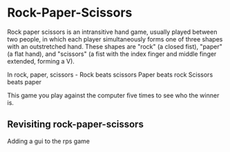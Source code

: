 # Rock-Paper-Scissors

Rock paper scissors is an intransitive hand game, usually played between two people, in which each player simultaneously forms one of three shapes with an outstretched hand. These shapes are "rock" (a closed fist), "paper" (a flat hand), and "scissors" (a fist with the index finger and middle finger extended, forming a V).

In rock, paper, scissors - Rock beats scissors Paper beats rock Scissors beats paper

This game you play against the computer five times to see who the winner is.

## Revisiting rock-paper-scissors 

Adding a gui to the rps game